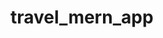 ﻿# travel_mern_app

<!-- my-project/
├── backend/
│   ├── functions/
│   │   ├── exampleFunction.js
│   │   └── upload.js
│   ├── node_modules/
│   ├── package.json
│   └── package-lock.json
├── frontend/
│   ├── public/
│   │   └── index.html
│   ├── src/
│   │   ├── components/
│   │   │   └── UploadForm.js
│   │   ├── App.js
│   │   └── index.js
│   ├── node_modules/
│   ├── package.json
│   ├── package-lock.json
│   └── .env
├── netlify.toml
└── README.md -->
